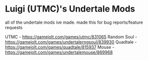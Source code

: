 # Luigi (UTMC)'s Undertale Mods
all of the undertale mods ive made. made this for bug reports/feature requests

UTMC - https://gamejolt.com/games/utmc/831065
Random Soul - https://gamejolt.com/games/undertalerngsoul/839930
Quadtale - https://gamejolt.com/games/quadtale/815937
Mouse - https://gamejolt.com/games/undertalemouse/869968
